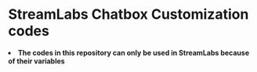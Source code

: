 <h1>StreamLabs Chatbox Customization codes</h1>
<li><strong>The codes in this repository can only be used in StreamLabs because of their variables</strong></li>
